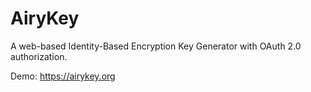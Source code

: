 AiryKey
========

A web-based Identity-Based Encryption Key Generator with OAuth 2.0 authorization.

Demo:
https://airykey.org